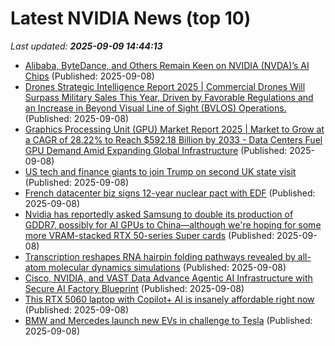 # Latest NVIDIA News (top 10)
_Last updated: **2025-09-09 14:44:13**_

- [Alibaba, ByteDance, and Others Remain Keen on NVIDIA (NVDA)’s AI Chips](https://finance.yahoo.com/news/alibaba-bytedance-others-remain-keen-142925517.html) (Published: 2025-09-08)
- [Drones Strategic Intelligence Report 2025 | Commercial Drones Will Surpass Military Sales This Year, Driven by Favorable Regulations and an Increase in Beyond Visual Line of Sight (BVLOS) Operations.](https://www.globenewswire.com/news-release/2025/09/08/3146233/28124/en/Drones-Strategic-Intelligence-Report-2025-Commercial-Drones-Will-Surpass-Military-Sales-This-Year-Driven-by-Favorable-Regulations-and-an-Increase-in-Beyond-Visual-Line-of-Sight-BVL.html) (Published: 2025-09-08)
- [Graphics Processing Unit (GPU) Market Report 2025 | Market to Grow at a CAGR of 28.22% to Reach $592.18 Billion by 2033 - Data Centers Fuel GPU Demand Amid Expanding Global Infrastructure](https://www.globenewswire.com/news-release/2025/09/08/3146225/28124/en/Graphics-Processing-Unit-GPU-Market-Report-2025-Market-to-Grow-at-a-CAGR-of-28-22-to-Reach-592-18-Billion-by-2033-Data-Centers-Fuel-GPU-Demand-Amid-Expanding-Global-Infrastructure.html) (Published: 2025-09-08)
- [US tech and finance giants to join Trump on second UK state visit](https://news.sky.com/story/us-tech-and-finance-giants-to-join-trump-on-second-uk-state-visit-13427186) (Published: 2025-09-08)
- [French datacenter biz signs 12-year nuclear pact with EDF](https://www.theregister.com/2025/09/08/data4_edf_nuclear_deal/) (Published: 2025-09-08)
- [Nvidia has reportedly asked Samsung to double its production of GDDR7, possibly for AI GPUs to China—although we're hoping for some more VRAM-stacked RTX 50-series Super cards](https://www.pcgamer.com/hardware/graphics-cards/nvidia-has-reportedly-asked-samsung-to-double-its-production-of-gddr7-possibly-for-ai-gpus-to-china-although-were-hoping-for-some-more-vram-stacked-rtx-50-series-super-cards/) (Published: 2025-09-08)
- [Transcription reshapes RNA hairpin folding pathways revealed by all-atom molecular dynamics simulations](https://journals.plos.org/ploscompbiol/article?id=10.1371/journal.pcbi.1013472) (Published: 2025-09-08)
- [Cisco, NVIDIA, and VAST Data Advance Agentic AI Infrastructure with Secure AI Factory Blueprint](https://www.storagereview.com/news/cisco-nvidia-and-vast-data-advance-agentic-ai-infrastructure-with-secure-ai-factory-blueprint) (Published: 2025-09-08)
- [This RTX 5060 laptop with Copilot+ AI is insanely affordable right now](https://www.pcworld.com/article/2901269/this-rtx-5060-laptop-with-copilot-plus-ai-is-insanely-affordable-right-now.html) (Published: 2025-09-08)
- [BMW and Mercedes launch new EVs in challenge to Tesla](https://qz.com/tesla-faces-new-threats-from-bmw-and-mercedes) (Published: 2025-09-08)

